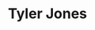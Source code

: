 ---
title: "Tyler Jones"
presenter_id: tyler_jones
permalink: /member_full_publications/tyler_jones
layout: member_all_publications
---